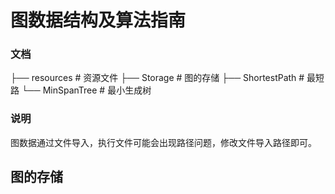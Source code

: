 # 图数据结构及算法指南
### 文档

├── resources               # 资源文件
├── Storage                   # 图的存储
├── ShortestPath         # 最短路
└── MinSpanTree        # 最小生成树

### 说明

图数据通过文件导入，执行文件可能会出现路径问题，修改文件导入路径即可。

## 图的存储
